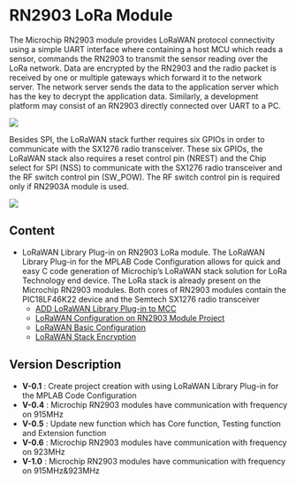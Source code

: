 # RN2903 LoRa Module
The Microchip RN2903 module provides LoRaWAN protocol connectivity using a simple UART interface where containing a host MCU which reads a sensor, commands the RN2903 to transmit the sensor reading over the LoRa network. Data are encrypted by the RN2903 and the radio packet is received by one or multiple gateways which forward it to the network server. The network server sends the data to the application server which has the key to decrypt the application data. Similarly, a development platform may consist of an RN2903 directly connected over UART to a PC.

![](https://d2mxuefqeaa7sj.cloudfront.net/s_411E442440EC9056AD9FD9EB2918F88D9CF4C6356195DA74797F51BD692E2F51_1543208137539_image.png)


Besides SPI, the LoRaWAN stack further requires six GPIOs in order to communicate with the SX1276 radio transceiver. These six GPIOs, the LoRaWAN stack also requires a reset control pin (NREST) and the Chip select for SPI (NSS) to communicate with the SX1276 radio transceiver and the RF switch control pin (SW_POW). The RF switch control pin is required only if RN2903A module is used.

![](https://d2mxuefqeaa7sj.cloudfront.net/s_935869AC5F946BF7FA807D314DE04F8ADD299D6956B4845E76242B98734D5A1D_1543224092448_image.png)

## Content
- LoRaWAN Library Plug-in on RN2903 LoRa module. The LoRaWAN Library Plug-in for the MPLAB Code Configuration allows for quick and easy C code generation of Microchip’s LoRaWAN stack solution for LoRa Technology end device. The LoRa stack is already present on the Microchip RN2903 modules. Both cores of RN2903 modules contain the PIC18LF46K22 device and the Semtech SX1276 radio transceiver
  - [ADD LoRaWAN Library Plug-in to MCC](https://github.com/wiroon/software_engineering_2018/blob/master/lora_nodes/microchip/RN2903/PICoRa_LoRa%20Customization.md#lorawan-library-plug-in-on-lora-node-module)
  - [LoRaWAN Configuration on RN2903 Module Project](https://github.com/wiroon/software_engineering_2018/blob/master/lora_nodes/microchip/RN2903/PICoRa_LoRa%20Customization.md#lorawan-configuration-on-rn2903-module-project)
  - [LoRaWAN Basic Configuration](https://github.com/wiroon/software_engineering_2018/blob/master/lora_nodes/microchip/RN2903/PICoRa_LoRa%20Customization.md#lorawan-basic-configuration)
  - [LoRaWAN Stack Encryption](https://github.com/wiroon/software_engineering_2018/blob/master/lora_nodes/microchip/RN2903/PICoRa_LoRa%20Customization.md#lorawan-stack-encryption)


## Version Description
- **V-0.1** : Create project creation with using LoRaWAN Library Plug-in for the MPLAB Code Configuration  
- **V-0.4** : Microchip RN2903 modules have communication with frequency on 915MHz 
- **V-0.5** : Update new function which has Core function, Testing function and Extension function
- **V-0.6** : Microchip RN2903 modules have communication with frequency on 923MHz 
- **V-1.0** : Microchip RN2903 modules have communication with frequency on 915MHz&923MHz 
